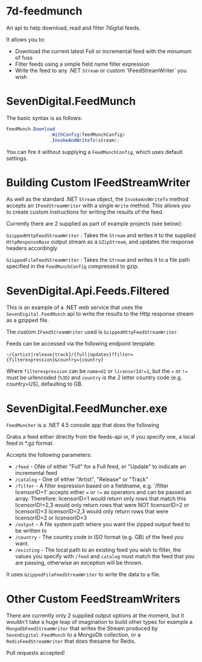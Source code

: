 7d-feedmunch
============

An api to help download, read and filter 7digital feeds.

It allows you to:

* Download the current latest Full or incremental feed with the minumum of fuss
* Filter feeds using a simple field name filter expression
* Write the feed to any .NET `Stream` or custom 'IFeedStreamWriter` you wish

SevenDigital.FeedMunch
==

The basic syntax is as follows:

```C#
FeedMunch.Download
				.WithConfig(feedMunchConfig)
				.InvokeAndWriteTo(stream);
```

You can fire it without supplying a `FeedMunchConfig`, which uses default settings. 

Building Custom IFeedStreamWriter
==

As well as the standard .NET `Stream` object, the `InvokeAndWriteTo` method accepts an `IFeedStreamWriter` with a single `Write` method. This allows you to create custom instructions for writing the results of the feed.

Currently there are 2 supplied as part of example projects (see below):

`GzippedHttpFeedStreamWriter` : Takes the `Stream` and writes it to the supplied `HttpResponseBase` output stream as a `GZipStream`, and updates the response headers accordingly

`GzippedFileFeedStreamWriter` : Takes the `Stream` and writes it to a file path specified in the `FeedMunchConfig` compressed to gzip.

SevenDigital.Api.Feeds.Filtered
==

This is an example of a .NET web service that uses the `SevenDigital.FeedMunch` api to write the results to the Http response stream as a gzipped file.

The custom `IFeedStreamWriter` used is `GzippedHttpFeedStreamWriter`.

Feeds can be accessed via the following endpoint template:

`~/{artist|release|track}/{full|updates}?filter={filterexpression}&country={country}`

Where `filterexpression` can be `name=U2` or `licensorId!=1`, but the `=` or `!=` must be urlencoded (`%3D`) 
and `country` is the 2 letter country code (e.g. country=US), defaulting to GB.

SevenDigital.FeedMuncher.exe
===========

`FeedMuncher` is a .NET 4.5 console app that does the following

Grabs a feed either directly from the feeds-api or, if you specify one, a local feed in *.gz format.

Accepts the following parameters:

* `/feed` - ONe of either "Full" for a Full feed, or "Update" to indicate an incremental feed
* `/catalog` - One of either "Artist", "Release" or "Track"
* `/filter` - A filter expression based on a fieldname, e.g. '/filter licensorID=1'
  accepts either `=` or `!=` as operators and can be passed an array. Therefore:
  licensorID=1 would return only rows that match this
  licensorID!=2,3 would only return rows that were NOT licensorID=2 or licensorID=3
  licensorID=2,3 would only return rows that were licensorID=2 or licensorID=3
* `/output` - A file system path where you want the zipped output feed to be written to
* `/country` - The country code in ISO format (e.g. GB) of the feed you want.
* `/existing` - The local path to an existing feed you wish to filter, the values you specify with `/feed` and `catalog` must match the feed that you are passing, otherwise an exception will be thrown.

It uses `GzippedFileFeedStreamWriter` to write the data to a file.

Other Custom FeedStreamWriters
==

There are currently only 2 supplied output options at the moment, but it wouldn't take a huge leap of imagination to build other types for example a `MongoDbFeedStreamWriter` that writes the Stream produced by `SevenDigital.FeedMunch` to a MongoDb collection, or a `RedisFeedStreamWriter` that does thesame for Redis.

Pull requests accepted!



